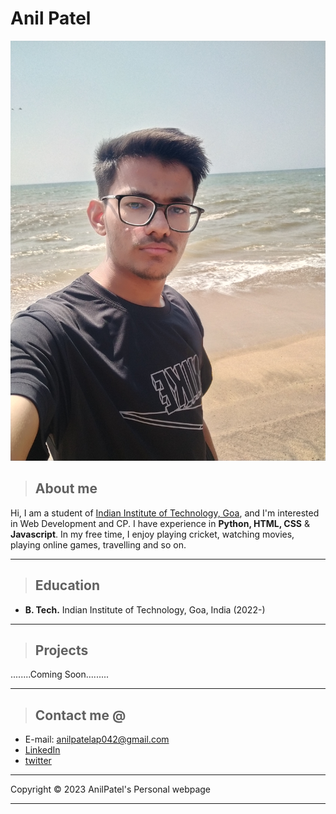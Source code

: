 # Anil Patel

![Anil Patel](images/anilpatel.jpg "Anil Patel")
>
> ## About me
>
Hi, I am a student of [Indian Institute of Technology, Goa](https://iitgoa.ac.in/), and I'm interested in Web Development and CP. I have experience in **Python, HTML, CSS** & **Javascript**. In my free time, I enjoy playing cricket, watching movies, playing online games, travelling and so on.
****

>
> ## Education
>
- **B. Tech.** Indian Institute of Technology, Goa, India (2022-) 
****

>
> ## Projects
>
........Coming Soon.........
****

>
> ## Contact me @
>
- E-mail: <anilpatelap042@gmail.com>
- [LinkedIn](https://www.linkedin.com/in/anil-patel-aa7a81224)
- [twitter](https://twitter.com/anilpat51576532)
****
  




Copyright &copy; 2023 AnilPatel's Personal webpage
****